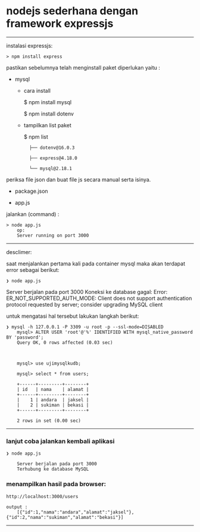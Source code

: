 # nodejs sederhana dengan framework expressjs #

---


instalasi expressjs:

    > npm install express



pastikan sebelumnya telah menginstall paket diperlukan yaitu :

- mysql

    - cara install

        $ npm install mysql

        $ npm install dotenv

    - tampilkan list paket
    
        $ npm list

            ├── dotenv@16.0.3

            ├── express@4.18.0
        
            └── mysql@2.18.1



periksa file json dan buat file js secara manual serta isinya.

- package.json

- app.js



jalankan (command) :

    > node app.js
        op:
        Server running on port 3000




---


desclimer:

saat menjalankan pertama kali pada container mysql maka akan terdapat error sebagai berikut:

    ❯ node app.js


Server berjalan pada port 3000
Koneksi ke database gagal:  Error: ER_NOT_SUPPORTED_AUTH_MODE: Client does not support authentication protocol requested by server; consider upgrading MySQL client

untuk mengatasi hal tersebut lakukan langkah berikut:


    ❯ mysql -h 127.0.0.1 -P 3309 -u root -p --ssl-mode=DISABLED
        mysql> ALTER USER 'root'@'%' IDENTIFIED WITH mysql_native_password BY 'password';
        Query OK, 0 rows affected (0.03 sec)



        mysql> use ujimysqlkudb;
        
        mysql> select * from users;
    
        +------+---------+--------+
        | id   | nama    | alamat |
        +------+---------+--------+
        |    1 | andara  | jaksel |
        |    2 | sukiman | bekasi |
        +------+---------+--------+
        
        2 rows in set (0.00 sec)

---

### lanjut coba jalankan kembali aplikasi

    ❯ node app.js

        Server berjalan pada port 3000
        Terhubung ke database MySQL

### menampilkan hasil pada browser:

    http://localhost:3000/users

    output :
        [{"id":1,"nama":"andara","alamat":"jaksel"},{"id":2,"nama":"sukiman","alamat":"bekasi"}]


---
